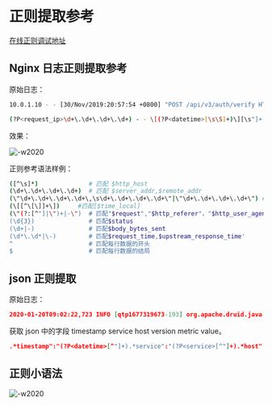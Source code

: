 # 正则提取参考

[在线正则调试地址](https://www.debuggex.com/)

## Nginx 日志正则提取参考

原始日志：

```bash
10.0.1.10 - - [30/Nov/2019:20:57:54 +0800] "POST /api/v3/auth/verify HTTP/1.0" "200" 1184 "https://cmdbee-dev.bktencent.com/" "Mozilla/5.0 (Macintosh; Intel Mac OS X 10_14_6) AppleWebKit/537.36 (KHTML, like Gecko) Chrome/78.0.3904.108 Safari/537.36" "14.17.22.33" "-" 0.017 1421 1224
```

```bash
(?P<request_ip>\d+\.\d+\.\d+\.\d+) - - \[(?P<datetime>[\s\S]+)\][\s"]+(?P<request>[A-Z]+) (?P<url>[\S]*) (?P<protocol>[\S]+)["] ["](?P<code>\d+)["] (?P<sendbytes>\d+) ["](?P<refferer>[\S]*)["] ["](?P<useragent>[\S\s]+)["]
```

效果：

![-w2020](media/15774255970249.jpg)


正则参考语法样例：

```bash
([^\s]*)              # 匹配 $http_host
(\d+\.\d+\.\d+\.\d+)  # 匹配 $server_addr,$remote_addr
(\"\d+\.\d+\.\d+\.\d+\,\s\d+\.\d+\.\d+\.\d+\"|\"\d+\.\d+\.\d+\.\d+\") #匹配 "$http_x_forwarded_for"
(\[[^\[\]]+\])     #匹配[$time_local]
(\"(?:[^"]|\")+|-\")  # 匹配"$request","$http_referer"，"$http_user_agent"
(\d{3})               # 匹配$status
(\d+|-)               # 匹配$body_bytes_sent
(\d*\.\d*|\-)         # 匹配$request_time,$upstream_response_time'
^                     # 匹配每行数据的开头
$                     # 匹配每行数据的结局
```

## json 正则提取

原始日志：

```json
2020-01-20T09:02:22,723 INFO [qtp1677319673-193] org.apache.druid.java.util.emitter.core.LoggingEmitter - {"feed":"metrics","timestamp":"2020-01-20T09:02:22.723Z","service":"druid/broker","host":"druid-public-broker-01:8082","version":"0.16.0-incubating","metric":"sqlQuery/time","value":558,"dataSource":"[]","id":"0454b907-f313-430a-b509-5b1ee065d020","nativeQueryIds":"[]","remoteAddress":"10.1.1.1","success":"true"}
```

获取 json 中的字段 timestamp service host version metric value。

```json
.*timestamp":"(?P<datetime>[^"]+).*service":"(?P<service>[^"]+).*host":"(?P<host>[^"]+).*version":"(?P<version>[^"]+).*metric":"(?P<metric_name>[^"]+).*value":(?P<metric_value>\d+)
```

## 正则小语法

![-w2020](media/15795124339602.jpg)
